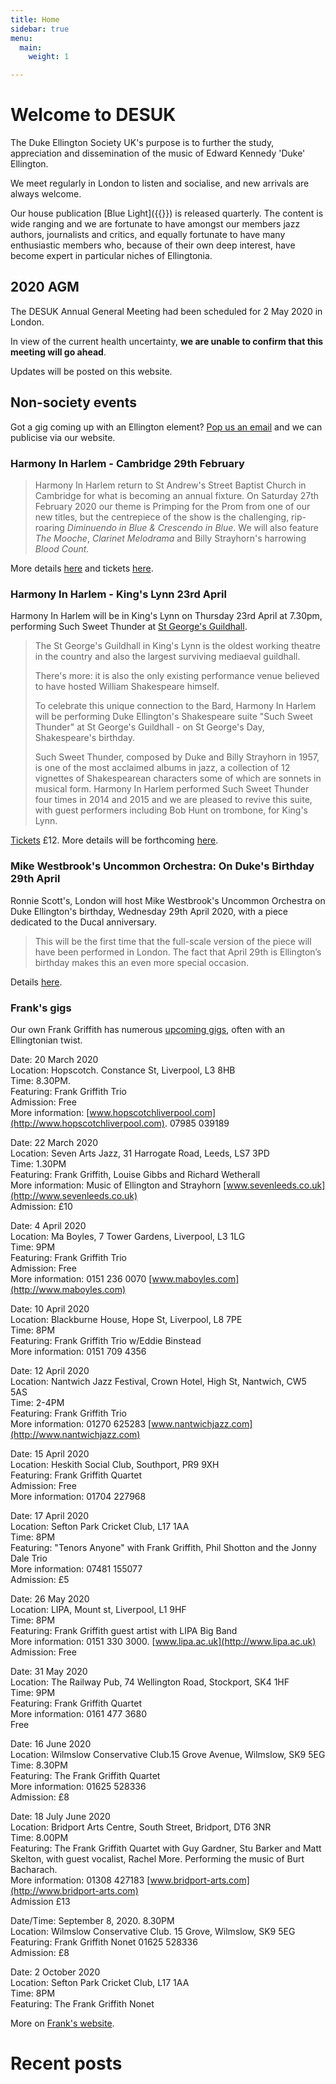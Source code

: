 ```yaml
---
title: Home
sidebar: true
menu:
  main:
    weight: 1

---
```

# Welcome to DESUK

The Duke Ellington Society UK's purpose is to further the study, appreciation and dissemination of the music of Edward Kennedy 'Duke' Ellington.

We meet regularly in London to listen and socialise, and new arrivals are always welcome.

Our house publication [Blue Light]({{<relref blue_light>}}) is released quarterly. The content is wide ranging and we are fortunate to have amongst our members jazz authors, journalists and critics, and equally fortunate to have many enthusiastic members who, because of their own deep interest, have become expert in particular niches of Ellingtonia.

<!--
## Next meeting

... will be in 2020! Happy New Year from us and watch this space.
-->

## 2020 AGM

The DESUK Annual General Meeting had been scheduled for 2 May 2020 in London.

In view of the current health uncertainty, **we are unable to confirm that this meeting will go ahead**.

Updates will be posted on this website.

## Non-society events

Got a gig coming up with an Ellington element? <a href="mailto:desuk@dukeellington.org.uk">Pop us an email</a> and we can publicise via our website.

### Harmony In Harlem - Cambridge 29th February

> Harmony In Harlem return to St Andrew's Street Baptist Church in Cambridge for what is becoming an annual fixture. On Saturday 27th February 2020 our theme is Primping for the Prom from one of our new titles, but the centrepiece of the show is the challenging, rip-roaring *Diminuendo in Blue & Crescendo in Blue*. We will also feature *The Mooche*, *Clarinet Melodrama* and Billy Strayhorn's harrowing *Blood Count.*

More details [here](http://www.harmonyinharlem.co.uk) and tickets [here](https://billetto.co.uk/e/400692).

### Harmony In Harlem - King's Lynn 23rd April

Harmony In Harlem will be in King's Lynn on Thursday 23rd April at 7.30pm, performing Such Sweet Thunder at [St George's Guildhall](https://www.shakespearesguildhalltrust.org.uk).

> The St George's Guildhall in King's Lynn is the oldest working theatre
> in the country and also the largest surviving mediaeval guildhall.
>
> There's more: it is also the only existing performance venue believed to
> have hosted William Shakespeare himself.
>
> To celebrate this unique connection to the Bard, Harmony In Harlem will
> be performing Duke Ellington's Shakespeare suite "Such Sweet Thunder" at
> St George's Guildhall - on St George's Day, Shakespeare's birthday.
>
> Such Sweet Thunder, composed by Duke and Billy Strayhorn in 1957, is one
> of the most acclaimed albums in jazz, a collection of 12 vignettes of
> Shakespearean characters some of which are sonnets in musical form.
> Harmony In Harlem performed Such Sweet Thunder four times in 2014 and
> 2015 and we are pleased to revive this suite, with guest performers
> including Bob Hunt on trombone, for King's Lynn.

[Tickets](https://www.kingslynncornexchange.co.uk/whats-on/music/harmony-in-harlem/) £12. More details will be forthcoming
[here](http://www.harmonyinharlem.co.uk).

### Mike Westbrook's Uncommon Orchestra: On Duke's Birthday 29th April

Ronnie Scott's, London will host Mike Westbrook's Uncommon Orchestra on Duke Ellington's birthday, Wednesday 29th April 2020, with a piece dedicated to the Ducal anniversary.

> This will be the first time that the full-scale version of the piece will have been performed in London. The fact that April 29th is Ellington’s birthday makes this an even more special occasion.

Details [here](https://www.ronniescotts.co.uk/performances/view/5728-mike-westbrooks-uncommon-orchestra-perform-duke-ellington).

### Frank's gigs

Our own Frank Griffith has numerous [upcoming gigs](http://www.frankgriffith.co.uk), often with an Ellingtonian twist.

Date: 20 March 2020<br/>
Location: Hopscotch. Constance St, Liverpool, L3 8HB<br/>
Time: 8.30PM.<br/>
Featuring: Frank Griffith Trio<br/>
Admission: Free<br/>
More information: [www.hopscotchliverpool.com](http://www.hopscotchliverpool.com). 07985 039189<br/>

Date: 22 March 2020<br/>
Location: Seven Arts Jazz, 31 Harrogate Road, Leeds, LS7 3PD<br/>
Time: 1.30PM<br/>
Featuring: Frank Griffith, Louise Gibbs and Richard Wetherall<br/>
More information: Music of Ellington and Strayhorn [www.sevenleeds.co.uk](http://www.sevenleeds.co.uk)<br/>
Admission: £10<br/>

Date: 4 April 2020<br/>
Location: Ma Boyles, 7 Tower Gardens, Liverpool, L3 1LG<br/>
Time: 9PM<br/>
Featuring: Frank Griffith Trio<br/>
Admission: Free<br/>
More information: 0151 236 0070 [www.maboyles.com](http://www.maboyles.com)<br/>

Date: 10 April 2020<br/>
Location: Blackburne House, Hope St, Liverpool, L8 7PE<br/>
Time: 8PM<br/>
Featuring: Frank Griffith Trio w/Eddie Binstead<br/>
More information: 0151 709 4356<br/>

Date: 12 April 2020<br/>
Location: Nantwich Jazz Festival, Crown Hotel, High St, Nantwich, CW5 5AS<br/>
Time: 2-4PM<br/>
Featuring: Frank Griffith Trio<br/>
More information: 01270 625283 [www.nantwichjazz.com](http://www.nantwichjazz.com)<br/>

Date: 15 April 2020<br/>
Location: Heskith Social Club, Southport, PR9 9XH<br/>
Featuring: Frank Griffith Quartet<br/>
Admission: Free<br/>
More information: 01704 227968<br/>

Date: 17 April 2020<br/>
Location: Sefton Park Cricket Club, L17 1AA<br/>
Time: 8PM<br/>
Featuring: "Tenors Anyone" with Frank Griffith, Phil Shotton and the Jonny Dale Trio<br/>
More information: 07481 155077<br/>
Admission: £5<br/>

Date: 26 May 2020<br/>
Location: LIPA, Mount st, Liverpool, L1 9HF<br/>
Time: 8PM<br/>
Featuring: Frank Griffith guest artist with LIPA Big Band<br/>
More information: 0151 330 3000. [www.lipa.ac.uk](http://www.lipa.ac.uk)<br/>
Admission: Free<br/>

Date: 31 May 2020<br/>
Location: The Railway Pub, 74 Wellington Road, Stockport, SK4 1HF<br/>
Time: 9PM<br/>
Featuring: Frank Griffith Quartet<br/>
More information: 0161 477 3680<br/>
Free<br/>

Date: 16 June 2020<br/>
Location: Wilmslow Conservative Club.15 Grove Avenue, Wilmslow, SK9 5EG<br/>
Time: 8.30PM<br/>
Featuring: The Frank Griffith Quartet<br/>
More information: 01625 528336<br/>
Admission: £8<br/>

Date: 18 July June 2020<br/>
Location: Bridport Arts Centre, South Street, Bridport, DT6 3NR<br/>
Time: 8.00PM<br/>
Featuring: The Frank Griffith Quartet with Guy Gardner, Stu Barker and Matt Skelton, with guest vocalist, Rachel More. Performing the music of Burt Bacharach.<br/>
More information: 01308 427183 [www.bridport-arts.com](http://www.bridport-arts.com)<br/>
Admission £13<br/>

Date/Time: September 8, 2020. 8.30PM<br/>
Location: Wilmslow Conservative Club. 15 Grove, Wilmslow, SK9 5EG<br/>
Featuring: Frank Griffith Nonet 01625 528336<br/>
Admission: £8<br/>

Date: 2 October 2020<br/>
Location: Sefton Park Cricket Club, L17 1AA<br/>
Time: 8PM<br/>
Featuring: The Frank Griffith Nonet<br/>

More on [Frank's website](http://www.frankgriffith.co.uk).


# Recent posts
